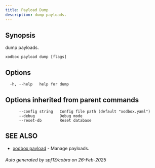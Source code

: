 ```yaml
---
title: Payload Dump
description: dump payloads.
---
```


## Synopsis

dump payloads.

```
xodbox payload dump [flags]
```

## Options

```
  -h, --help   help for dump
```

## Options inherited from parent commands

```
      --config string   Config file path (default "xodbox.yaml")
      --debug           Debug mode
      --reset-db        Reset database
```

## SEE ALSO

* [xodbox payload](xodbox_payload.md)	 - Manage payloads.

###### Auto generated by spf13/cobra on 26-Feb-2025
